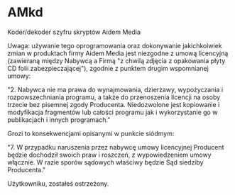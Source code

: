 # AMkd
Koder/dekoder szyfru skryptów Aidem Media


Uwaga: używanie tego oprogramowania oraz dokonywanie jakichkolwiek zmian w produktach firmy Aidem Media jest niezgodne z umową licencyjną (zawieraną między Nabywcą a Firmą "z chwilą zdjęcia z opakowania płyty CD folii zabezpieczającej"), zgodnie z punktem drugim wspomnianej umowy:

"2. Nabywca nie ma prawa do wynajmowania, dzierżawy, wypożyczania i rozpowszechniania programu, a także do 
przenoszenia licencji na osoby  trzecie bez pisemnej zgody Producenta.
Niedozwolone jest kopiowanie i modyfikacja fragmentów lub całości programu jak i wykorzystanie go w 
publikacjach i innych programach."

Grozi to konsekwencjami opisanymi w punkcie siódmym:

"7. W przypadku naruszenia przez nabywcę umowy licencyjnej Producent będzie dochodził swoich praw i roszczeń, 
z wypowiedzeniem umowy włącznie. W razie sporów sądowych właściwy będzie Sąd siedziby Producenta."


Użytkowniku, zostałeś ostrzeżony.
